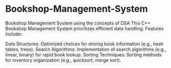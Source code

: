 # Bookshop-Management-System
Bookshop Management System using the concepts of DSA
This C++ Bookshop Management System prioritizes efficient data handling.  Features include:

Data Structures: Optimized choices for storing book information (e.g., hash tables, trees).
Search Algorithms: Implementation of search algorithms (e.g., linear, binary) for rapid book lookup.
Sorting Techniques: Sorting methods for inventory organization (e.g., quicksort, merge sort).

